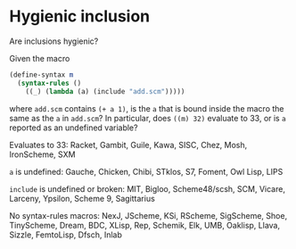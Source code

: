 # Hygienic inclusion

Are inclusions hygienic?

Given the macro

```Scheme
(define-syntax m
  (syntax-rules ()
    ((_) (lambda (a) (include "add.scm")))))
```

where `add.scm` contains `(+ a 1)`, is the `a` that is bound inside the macro the same as the `a` in `add.scm`?  In particular, does `((m) 32)` evaluate to 33, or is `a` reported as an undefined variable?

Evaluates to 33: Racket, Gambit, Guile, Kawa, SISC, Chez, Mosh, IronScheme, SXM

`a` is undefined: Gauche, Chicken, Chibi, STklos, S7, Foment, Owl Lisp, LIPS

`include` is undefined or broken: MIT, Bigloo, Scheme48/scsh, SCM, Vicare, Larceny, Ypsilon, Scheme 9, Sagittarius

No syntax-rules macros: NexJ, JScheme, KSi, RScheme, SigScheme, Shoe, TinyScheme, Dream, BDC, XLisp, Rep, Schemik, Elk, UMB, Oaklisp, Llava, Sizzle, FemtoLisp, Dfsch, Inlab
